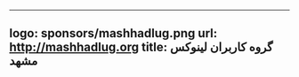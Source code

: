 ----------
logo: sponsors/mashhadlug.png
url: http://mashhadlug.org
title: گروه کاربران لینوکس مشهد
----------
